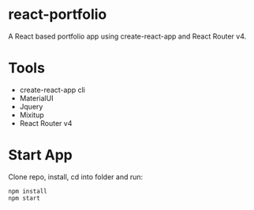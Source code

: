 # react-portfolio
A React based portfolio app using create-react-app and React Router v4.

# Tools
* create-react-app cli
* MaterialUI
* Jquery
* Mixitup
* React Router v4

# Start App
Clone repo, install, cd into folder and run:
```git
npm install
npm start
```
